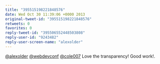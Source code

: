 ```yaml
---
title: "395515198221848576"
date: Wed Oct 30 11:39:06 +0000 2013
original-tweet-id: "395515198221848576"
retweets: 0
favorites: 0
reply-tweet-id: "395506552448503808"
reply-user-id: "9243482"
reply-user-screen-name: "alexolder"
---
```

<a href="https://twitter.com/alexolder">@alexolder</a> <a href="https://twitter.com/webdevconf">@webdevconf</a> <a href="https://twitter.com/cole007">@cole007</a> Love the transparency! Good work!.
